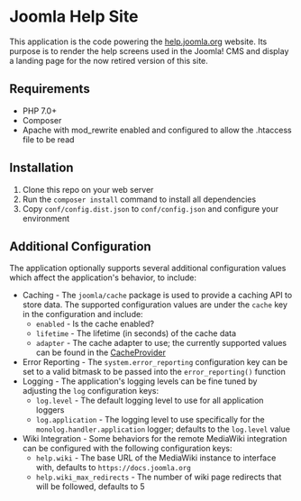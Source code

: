 # Joomla Help Site

This application is the code powering the [help.joomla.org](https://help.joomla.org) website. Its purpose is to render the help screens used in the Joomla! CMS and display a landing page for the now retired version of this site.

## Requirements

* PHP 7.0+
* Composer
* Apache with mod_rewrite enabled and configured to allow the .htaccess file to be read

## Installation

1. Clone this repo on your web server
2. Run the `composer install` command to install all dependencies
3. Copy `conf/config.dist.json` to `conf/config.json` and configure your environment

## Additional Configuration

The application optionally supports several additional configuration values which affect the application's behavior, to include:

* Caching - The `joomla/cache` package is used to provide a caching API to store data. The supported configuration values are under the `cache` key in the configuration and include:
    * `enabled` - Is the cache enabled?
    * `lifetime` - The lifetime (in seconds) of the cache data
    * `adapter` - The cache adapter to use; the currently supported values can be found in the [CacheProvider](src/Service/CacheProvider.php) 
* Error Reporting - The `system.error_reporting` configuration key can be set to a valid bitmask to be passed into the `error_reporting()` function
* Logging - The application's logging levels can be fine tuned by adjusting the `log` configuration keys:
    * `log.level` - The default logging level to use for all application loggers
    * `log.application` - The logging level to use specifically for the `monolog.handler.application` logger; defaults to the `log.level` value
* Wiki Integration - Some behaviors for the remote MediaWiki integration can be configured with the following configuration keys:
    * `help.wiki` - The base URL of the MediaWiki instance to interface with, defaults to `https://docs.joomla.org`
    * `help.wiki_max_redirects` - The number of wiki page redirects that will be followed, defaults to 5
